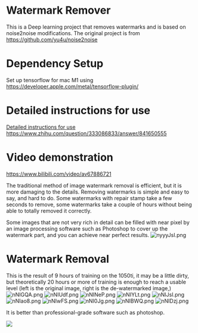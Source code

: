 # Watermark Remover

This is a Deep learning project that removes watermarks and is based on noise2noise modifications. The original project is from https://github.com/yu4u/noise2noise


# Dependency Setup

Set up tensorflow for mac M1 using
https://developer.apple.com/metal/tensorflow-plugin/


# Detailed instructions for use
[Detailed instructions for use](doc/detailed_usage.md)
https://www.zhihu.com/question/333086833/answer/841650555

# Video demonstration
https://www.bilibili.com/video/av67886721

The traditional method of image watermark removal is efficient, but it is more damaging to the details. Removing watermarks is simple and easy to say, and hard to do. Some watermarks with repair stamp take a few seconds to remove, some watermarks take a couple of hours without being able to totally removed it correctly.

Some images that are not very rich in detail can be filled with near pixel by an image processing software such as Photoshop to cover up the watermark part, and you can achieve near perfect results.
![nyyyJsI.png](doc/img/watermark_details.jpg)


# Watermark Removal
This is the result of 9 hours of training on the 1050ti, it may be a little dirty, but theoretically 20 hours or more of training is enough to reach a usable level (left is the original image, right is the de-watermarked image,) 
![nNIGQA.png](doc/img/01.png)
![nNIUdf.png](doc/img/02.png)
![nNINeP.png](doc/img/03.png)
![nNIYLt.png](doc/img/04.png)
![nNIJsI.png](doc/img/05.png)
![nNIao8.png](doc/img/06.png)
![nNIwFS.png](doc/img/07.png)
![nNI0Jg.png](doc/img/08.png)
![nNIBWQ.png](doc/img/09.png)
![nNIDzj.png](doc/img/10.png)

It is better than professional-grade software such as photoshop.

![](doc/img/photoshop_comparison.png)
